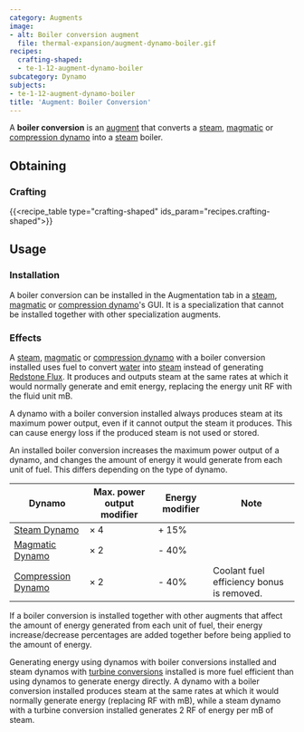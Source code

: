 ```yaml
---
category: Augments
image:
- alt: Boiler conversion augment
  file: thermal-expansion/augment-dynamo-boiler.gif
recipes:
  crafting-shaped:
  - te-1-12-augment-dynamo-boiler
subcategory: Dynamo
subjects:
- te-1-12-augment-dynamo-boiler
title: 'Augment: Boiler Conversion'
---
```


A **boiler conversion** is an [augment](../augments/) that converts a
[steam](../steam-dynamo/), [magmatic](../magmatic-dynamo/) or [compression
dynamo](../compression-dynamo/) into a [steam](../../thermal-foundation/steam/) boiler.


Obtaining
---------

### Crafting
{{<recipe_table type="crafting-shaped" ids_param="recipes.crafting-shaped">}}


Usage
-----

### Installation
A boiler conversion can be installed in the Augmentation tab in a
[steam](../steam-dynamo/), [magmatic](../magmatic-dynamo/) or [compression
dynamo](../compression-dynamo/)'s GUI. It is a specialization that cannot be
installed together with other specialization augments.

### Effects
A [steam](../steam-dynamo/), [magmatic](../magmatic-dynamo/) or
[compression dynamo](../compression-dynamo/) with a boiler conversion
installed uses fuel to convert [water](https://minecraft.gamepedia.com/Water)
into [steam](../../thermal-foundation/steam/) instead of generating [Redstone
Flux](/docs/redstone-flux/). It produces and outputs steam at the same rates at
which it would normally generate and emit energy, replacing the energy unit RF
with the fluid unit mB.

A dynamo with a boiler conversion installed always produces steam at its maximum
power output, even if it cannot output the steam it produces. This can cause
energy loss if the produced steam is not used or stored.

An installed boiler conversion increases the maximum power output of a dynamo,
and changes the amount of energy it would generate from each unit of fuel. This
differs depending on the type of dynamo.

| Dynamo | Max. power output modifier | Energy modifier | Note |
|---|---|---|---|
| [Steam Dynamo](../steam-dynamo/) | × 4 | + 15% |
| [Magmatic Dynamo](../magmatic-dynamo/) | × 2 | - 40% |
| [Compression Dynamo](../compression-dynamo/) | × 2 | - 40% | Coolant fuel efficiency bonus is removed. |


If a boiler conversion is installed together with other augments that affect the
amount of energy generated from each unit of fuel, their energy
increase/decrease percentages are added together before being applied to the
amount of energy.

Generating energy using dynamos with boiler conversions installed and steam
dynamos with [turbine conversions](../augment-turbine-conversion/) installed
is more fuel efficient than using dynamos to generate energy directly. A dynamo
with a boiler conversion installed produces steam at the same rates at which it
would normally generate energy (replacing RF with mB), while a steam dynamo with
a turbine conversion installed generates 2 RF of energy per mB of steam.
